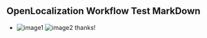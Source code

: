 ## OpenLocalization Workflow Test MarkDown
* ![image1](.\6670f117-567e-4f9d-a203-e277d9703a3f.PNG)   ![image2](.\1b6e985c-cf85-49ef-b680-c332865a45fe.png) 
thanks!